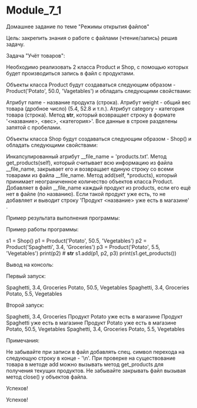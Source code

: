 # Module_7_1
Домашнее задание по теме "Режимы открытия файлов"

Цель: закрепить знания о работе с файлами (чтение/запись) решив задачу.

Задача "Учёт товаров":

Необходимо реализовать 2 класса Product и Shop, с помощью которых будет производиться запись в файл с продуктами.

Объекты класса Product будут создаваться следующим образом - Product('Potato', 50.0, 'Vagetables') и обладать следующими свойствами:

Атрибут name - название продукта (строка).
Атрибут weight - общий вес товара (дробное число) (5.4, 52.8 и т.п.).
Атрибут category - категория товара (строка).
Метод __str__, который возвращает строку в формате '<название>, <вес>, <категория>'. Все данные в строке разделены запятой с пробелами.


Объекты класса Shop будут создаваться следующим образом - Shop() и обладать следующими свойствами:

Инкапсулированный атрибут __file_name = 'products.txt'.
Метод get_products(self), который считывает всю информацию из файла __file_name, закрывает его и возвращает единую строку со всеми товарами из файла __file_name.
Метод add(self, *products), который принимает неограниченное количество объектов класса Product. Добавляет в файл __file_name каждый продукт из products, если его ещё нет в файле (по названию). Если такой продукт уже есть, то не добавляет и выводит строку 'Продукт <название> уже есть в магазине' .


Пример результата выполнения программы:

Пример работы программы:

s1 = Shop()
p1 = Product('Potato', 50.5, 'Vegetables')
p2 = Product('Spaghetti', 3.4, 'Groceries')
p3 = Product('Potato', 5.5, 'Vegetables')
print(p2) # __str__
s1.add(p1, p2, p3)
print(s1.get_products())



Вывод на консоль:

Первый запуск:

Spaghetti, 3.4, Groceries
Potato, 50.5, Vegetables
Spaghetti, 3.4, Groceries
Potato, 5.5, Vegetables

Второй запуск:

Spaghetti, 3.4, Groceries
Продукт Potato уже есть в магазине
Продукт Spaghetti уже есть в магазине
Продукт Potato уже есть в магазине
Potato, 50.5, Vegetables
Spaghetti, 3.4, Groceries
Potato, 5.5, Vegetables



Примечания:

Не забывайте при записи в файл добавлять спец. символ перехода на следующую строку в конце - '\n'.
При проверке на существование товара в методе add можно вызывать метод get_products для получения текущих продуктов.
Не забывайте закрывать файл вызывая метод close() у объектов файла.




Успехов!



Успехов!

